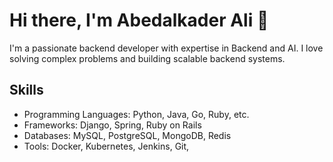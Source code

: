 # Hi there, I'm Abedalkader Ali 👋

I'm a passionate backend developer with expertise in Backend and AI. I love solving complex problems and building scalable backend systems.
## Skills
- Programming Languages: Python, Java, Go, Ruby, etc.
- Frameworks: Django, Spring, Ruby on Rails
- Databases: MySQL, PostgreSQL, MongoDB, Redis
- Tools: Docker, Kubernetes, Jenkins, Git,
